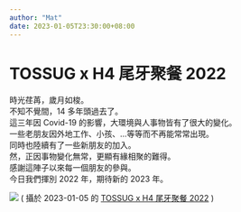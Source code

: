 ```yaml
---
author: "Mat"
date: 2023-01-05T23:30:00+08:00
---
```

# TOSSUG x H4 尾牙聚餐 2022

時光荏苒，歲月如梭。<br/>
不知不覺間，14 多年頭過去了。<br/>
這三年因 Covid-19 的影響，大環境與人事物皆有了很大的變化。<br/>
一些老朋友因外地工作、小孩、...等等而不再能常常出現。<br/>
同時也陸續有了一些新朋友的加入。<br/>
然，正因事物變化無常，更顯有緣相聚的難得。<br/>
感謝這陣子以來每一個朋友的參與。<br/>
今日我們揮別 2022 年，期待新的 2023 年。<br/>

![](https://photos.hackingthursday.org/media/large/年度聚餐/2023-01-05_TOSSUGxH4尾牙聚餐2022/IMG_20230105_211242.jpg)
( 攝於 2023-01-05 的 [TOSSUG x H4 尾牙聚餐 2022](https://photos.hackingthursday.org/年度聚餐-2023-01-05_TOSSUGxH4尾牙聚餐2022.html) )

